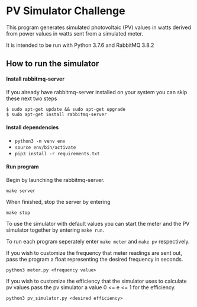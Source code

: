# PV Simulator Challenge
This program generates simulated photovoltaic (PV) values in watts derived from power values in watts sent from a simulated meter.

It is intended to be run with Python 3.7.6 and RabbitMQ 3.8.2

## How to run the simulator
#### Install rabbitmq-server
If you already have rabbitmq-server installed on your system you can skip these next two steps
```
$ sudo apt-get update && sudo apt-get upgrade
$ sudo apt-get install rabbitmq-server
```
#### Install dependencies
- `python3 -m venv env`
- `source env/bin/activate`
- `pip3 install -r requirements.txt`

#### Run program
Begin by launching the rabbitmq-server.
```
make server
```
When finished, stop the server by entering
```
make stop
```
To use the simulator with default values you can start the meter and the PV simulator together by entering `make run`. 

To run each program seperately enter `make meter` and `make pv` respectively.

If you wish to customize the frequency that meter readings are sent out, pass the program a float representing the desired frequency in seconds.

`python3 meter.py <frequency value>`

If you wish to customize the efficiency that the simulator uses to calculate pv values pass the pv simulator a value 0 <= e <= 1 for the efficiency.

`python3 pv_simulator.py <desired efficiency>`
